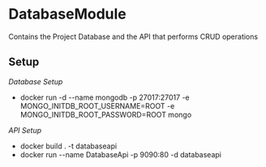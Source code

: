 # DatabaseModule
Contains the Project Database and the API that performs CRUD operations

## Setup    
*Database Setup*  
- docker run -d --name mongodb -p 27017:27017 -e MONGO_INITDB_ROOT_USERNAME=ROOT -e MONGO_INITDB_ROOT_PASSWORD=ROOT mongo  

*API Setup*  
- docker build . -t databaseapi  
- docker run --name DatabaseApi -p 9090:80 -d databaseapi